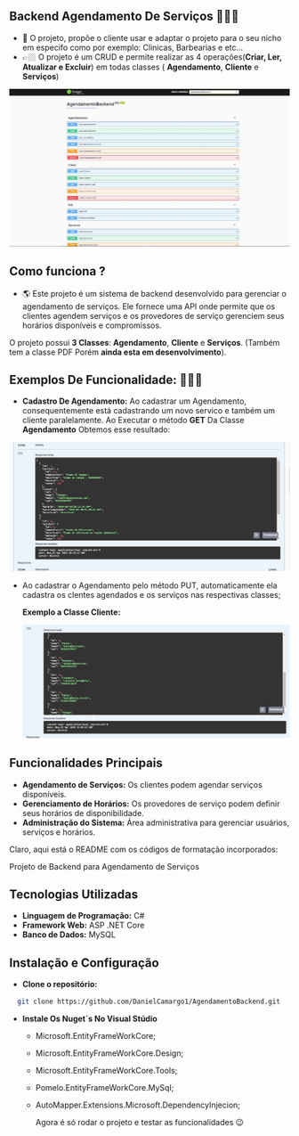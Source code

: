 ## Backend Agendamento De Serviços 👨🏼‍💻

- 📌 O projeto, propõe o cliente usar e adaptar o  projeto para o seu nicho em especifo como por exemplo: Clinicas, Barbearias e etc...
- 👉🏼 O projeto é um CRUD e permite realizar as 4 operações(**Criar, Ler, Atualizar e Excluir**) em todas classes ( **Agendamento**, **Cliente** e **Serviços**) 

![ImagemDoGEtClasseAgendamento](img/geralClasses.jpg)

 ## Como funciona ?
- 🌎 Este projeto é um sistema de backend desenvolvido para gerenciar o agendamento de serviços. Ele fornece uma API onde permite que os clientes agendem serviços e os provedores de serviço gerenciem seus horários disponíveis e compromissos.

O projeto possui **3 Classes**: **Agendamento**, **Cliente** e **Serviços**. (Também tem a classe PDF Porém **ainda esta em desenvolvimento**).

## Exemplos De Funcionalidade: 👨🏼‍💻
- **Cadastro De Agendamento:** Ao cadastrar um Agendamento, consequentemente está cadastrando um novo servico e também um cliente paralelamente. Ao Executar o método **GET** Da Classe **Agendamento** Obtemos esse resultado:

![ImagemDoGEtClasseAgendamento](img/ExempleGet.jpg)

- Ao cadastrar o Agendamento pelo método PUT, automaticamente ela cadastra os clentes agendados e os serviços nas respectivas classes;

  **Exemplo a Classe Cliente:**

  ![ImagemDoGEtClasseAgendamento](img/GetClient.jpg)

  
## Funcionalidades Principais

 - **Agendamento de Serviços:** Os clientes podem agendar serviços disponíveis.
 - **Gerenciamento de Horários:** Os provedores de serviço podem definir seus horários de disponibilidade.
 - **Administração do Sistema:** Área administrativa para gerenciar usuários, serviços e horários.

   
Claro, aqui está o README com os códigos de formatação incorporados:

Projeto de Backend para Agendamento de Serviços



## Tecnologias Utilizadas
- **Linguagem de Programação:** C#
- **Framework Web:** ASP .NET Core
- **Banco de Dados:** MySQL

## Instalação e Configuração

- **Clone o repositório:**
 ``` bash
   git clone https://github.com/DanielCamargo1/AgendamentoBackend.git
  ```
- **Instale Os Nuget´s No Visual Stúdio**
   - Microsoft.EntityFrameWorkCore;
   - Microsoft.EntityFrameWorkCore.Design;
   - Microsoft.EntityFrameWorkCore.Tools;
   - Pomelo.EntityFrameWorkCore.MySql;
   - AutoMapper.Extensions.Microsoft.DependencyInjecion;
 
     Agora é só rodar o projeto e testar as funcionalidades 😉
